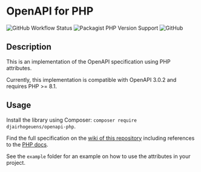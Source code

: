 # OpenAPI for PHP

![GitHub Workflow Status](https://img.shields.io/github/workflow/status/djairhogeuens/openapi-php/CI) ![Packagist PHP Version Support](https://img.shields.io/packagist/php-v/djairhogeuens/openapi-php) ![GitHub](https://img.shields.io/github/license/djairhogeuens/openapi-php)

## Description

This is an implementation of the OpenAPI specification using PHP attributes.

Currently, this implementation is compatible with OpenAPI 3.0.2 and requires PHP >= 8.1.

## Usage

Install the library using Composer: `composer require djairhogeuens/openapi-php`.

Find the full specification on the [wiki of this repository](https://github.com/djairhogeuens/openapi-php/wiki/Open-API-Specification-Attributes) including references to the [PHP docs](https://djairhogeuens.github.io/openapi-php).

See the `example` folder for an example on how to use the attributes in your project.
